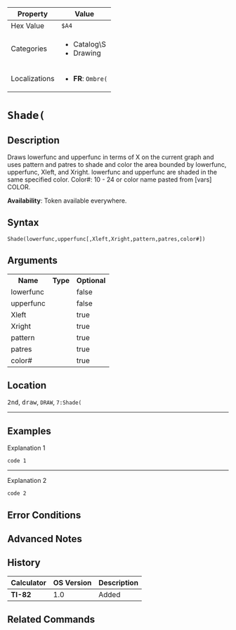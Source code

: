 | Property      | Value |
|---------------|-------|
| Hex Value     | `$A4`|
| Categories    | <ul><li>Catalog\S</li><li>Drawing</li></ul> |
| Localizations | <ul><li><b>FR</b>: `Ombre(`</li></ul> |

# `Shade(`

## Description
Draws lowerfunc and upperfunc in terms of X on the current graph and uses pattern and patres to shade and color the area bounded by lowerfunc, upperfunc, Xleft, and Xright. lowerfunc and upperfunc are shaded in the same specified color.
Color#: 10 - 24 or color name pasted from [vars] COLOR.


<b>Availability</b>: Token available everywhere.

## Syntax
`Shade(lowerfunc,upperfunc[,Xleft,Xright,pattern,patres,color#])`

## Arguments
<table>
<tr><th>Name</th><th>Type</th><th>Optional</th></tr>

<tr><td>lowerfunc</td><td></td><td>false</td></tr>

<tr><td>upperfunc</td><td></td><td>false</td></tr>

<tr><td>Xleft</td><td></td><td>true</td></tr>

<tr><td>Xright</td><td></td><td>true</td></tr>

<tr><td>pattern</td><td></td><td>true</td></tr>

<tr><td>patres</td><td></td><td>true</td></tr>

<tr><td>color#</td><td></td><td>true</td></tr>

</table>

## Location
<kbd>2nd</kbd>, <kbd>draw</kbd>, `DRAW`, `7:Shade(`
<hr>

## Examples

Explanation 1
```ti-basic
code 1
```
---
Explanation 2
```ti-basic
code 2
```

## Error Conditions


## Advanced Notes


## History
| Calculator | OS Version | Description |
|------------|------------|-------------|
| <b>TI-82</b> | 1.0 | Added

## Related Commands

    